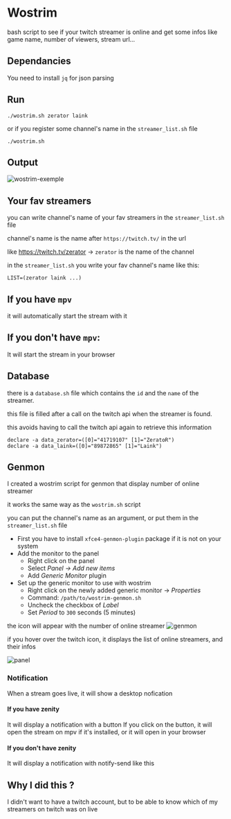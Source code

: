 # Wostrim
bash script to see if your twitch streamer is online and get some infos like game name, number of viewers, stream url...

## Dependancies
You need to install `jq` for json parsing

## Run
```
./wostrim.sh zerator laink
```
or if you register some channel's name in the `streamer_list.sh` file
```
./wostrim.sh
```

## Output
![wostrim-exemple](https://user-images.githubusercontent.com/22444128/152661561-29439b06-7bfa-4377-b561-cda2f8a7905f.png)

## Your fav streamers

you can write channel's name of your fav streamers in the `streamer_list.sh` file

channel's name is the name after `https://twitch.tv/` in the url

like https://twitch.tv/zerator -> `zerator` is the name of the channel

in the `streamer_list.sh` you write your fav channel's name like this:

`LIST=(zerator laink ...)`

## If you have `mpv` 
it will automatically start the stream with it

## If you don't have `mpv`:
It will start the stream in your browser

## Database
there is a `database.sh` file which contains the `id` and the `name` of the streamer.

this file is filled after a call on the twitch api when the streamer is found.

this avoids having to call the twitch api again to retrieve this information 

```
declare -a data_zerator=([0]="41719107" [1]="ZeratoR")
declare -a data_laink=([0]="89872865" [1]="Laink")
```

## Genmon
I created a wostrim script for genmon that display number of online streamer

it works the same way as the `wostrim.sh` script

you can put the channel's name as an argument, or put them in the `streamer_list.sh` file

- First you have to install `xfce4-genmon-plugin` package if it is not on your system
- Add the monitor to the panel
    - Right click on the panel
    - Select _Panel -> Add new items_
    - Add _Generic Monitor_ plugin
- Set up the generic monitor to use with wostrim
    - Right click on the newly added generic monitor -> _Properties_
    - Command: `/path/to/wostrim-genmon.sh`
    - Uncheck the checkbox of _Label_
    - Set _Period_ to `300` seconds (5 minutes)

the icon will appear with the number of online streamer ![genmon](https://user-images.githubusercontent.com/22444128/152661294-9bb29c09-9c40-44d9-9be9-734dfd44f864.png)


if you hover over the twitch icon, it displays the list of online streamers, and their infos

![panel](https://user-images.githubusercontent.com/22444128/152661226-51ab2a53-c616-4fdb-9923-bdf2af325d1d.png)

### Notification
When a stream goes live, it will show a desktop nofication

#### If you have zenity
It will display a notification with a button
If you click on the button, it will open the stream on mpv if it's installed, or it will open in your browser

#### If you don't have zenity
It will display a notification with notify-send like this

## Why I did this ?
I didn't want to have a twitch account, but to be able to know which of my streamers on twitch was on live
